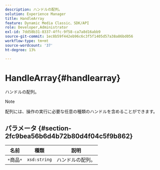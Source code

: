 ```yaml
---
description: ハンドルの配列。
solution: Experience Manager
title: HandleArray
feature: Dynamic Media Classic、SDK/API
role: Developer,Administrator
exl-id: 7dd58b31-8337-4ffc-9f58-ca7a8d16abb9
source-git-commit: 1ec8b59f442eb96c6c3f5f1405d57a38a86bd056
workflow-type: tm+mt
source-wordcount: '37'
ht-degree: 13%

---
```


# HandleArray{#handlearray}

ハンドルの配列。

>[!NOTE]
>
>配列には、操作の実行に必要な任意の種類のハンドルを含めることができます。

## パラメータ {#section-2fc9bea56b6d4b72b80d4f04c5f9b862}

| 名前 | 種類 | 説明 |
|---|---|---|
| `*`商品`*` | `xsd:string` | ハンドルの配列。 |
